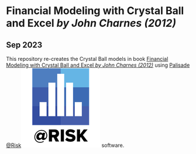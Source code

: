 # Financial Modeling with Crystal Ball and Excel *by John Charnes (2012)*
## Sep 2023

This repository re-creates the Crystal Ball models in book [Financial Modeling with Crystal Ball and Excel *by John Charnes (2012)*](https://www.wiley.com/en-hk/Financial+Modeling+with+Crystal+Ball+and+Excel+-p-9781118161135) using [Palisade @Risk![png](https://github.com/xxxxyyyy80008/Financial-Modeling-with-Crystal-Ball-and-Excel/blob/main/img/logo.png)](https://lumivero.com/products/at-risk/) software.


